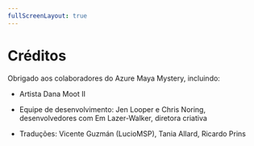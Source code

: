 ```yaml
---
fullScreenLayout: true
---
```


# Créditos

Obrigado aos colaboradores do Azure Maya Mystery, incluindo:

-   Artista Dana Moot II

-   Equipe de desenvolvimento: Jen Looper e Chris Noring, desenvolvedores com Em Lazer-Walker, diretora criativa

-   Traduções: Vicente Guzmán (LucioMSP), Tania Allard, Ricardo Prins
